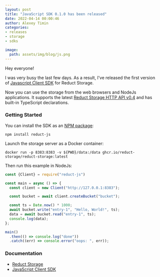 ```yaml
---
layout: post 
title: "JavaScript SDK 0.1.0 has been released"
date: 2022-04-14 00:00:46 
author: Alexey Timin 
categories:
- releases
- storage
- sdks

image:
  path: assets/img/blog/js.png
---
```

Hey everyone!

I was very busy the last few days. As a result, I've released the first version of 
[Javascript Client SDK](https://github.com/reduct-storage/reduct-js) for
Reduct Storage. 

Now you can use the storage from the web browsers and NodeJs
applications. It supports the latest [Reduct Storage HTTP API v0.4](https://docs.reduct-storage.dev/http-api)
and has built-in TypeScript declarations. 

<!--more-->

### Getting Started

You can install the SDK as an [NPM package](https://www.npmjs.com/package/reduct-js):

```
npm install reduct-js
```

Launch the storage server as a Docker container:

```
docker run -p 8383:8383 -v ${PWD}/data:/data ghcr.io/reduct-storage/reduct-storage:latest
```

Then run this example in NodeJs:

```javascript
const {Client} = require("reduct-js")

const main = async () => {
  const client = new Client("http://127.0.0.1:8383");

  const bucket = await client.createBucket("bucket");

  const ts = Date.now() * 1000;
  await bucket.write("entry-1", "Hello, World!", ts);
  data = await bucket.read("entry-1", ts);
  console.log(data);
};

main()
  .then(() => console.log("done"))
  .catch((err) => console.error("oops: ", err));
```

### Documentation

* [Reduct Storage][1]
* [JavaScript Client SDK][2]

[1]:https://docs.reduct-storage.dev
[2]:https://reduct-js.readthedocs.io/en/latest/
